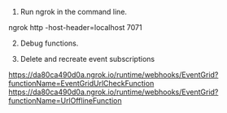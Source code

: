 ﻿
1. Run ngrok in the command line.

ngrok http -host-header=localhost 7071

2. Debug functions.

3. Delete and recreate event subscriptions

https://da80ca490d0a.ngrok.io/runtime/webhooks/EventGrid?functionName=EventGridUrlCheckFunction
https://da80ca490d0a.ngrok.io/runtime/webhooks/EventGrid?functionName=UrlOfflineFunction

 